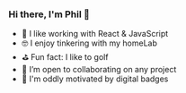 ### Hi there, I'm Phil 👋

- 📅 I like working with React & JavaScript
- 🤓 I enjoy tinkering with my homeLab 
- ⛳ Fun fact: I like to golf
- 👥 I’m open to collaborating on any project
- 🥇 I'm oddly motivated by digital badges
